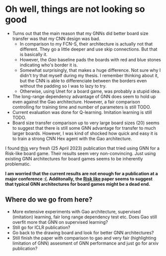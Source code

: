 # Oh well, things are not looking so good
* Turns out that the main reason that my GNNs did better board size transfer was that my CNN design was bad.
    + In comparison to my FCN-S, their architecture is actually not that different. They go a little deeper and use skip connections. But that is basically it.
    + However, the *Gao* baseline pads the boards with red and blue stones indicating who's border it is.
    + Somewhat surprisingly, that makes a huge difference. Not sure why I didn't try that myself during my thesis. I remember thinking about it, but the CNN is able to differenciate between the borders even without the padding so I was to lazy to try.
    + Otherwise, using Unet for a board game, was probably a stupid idea.
* The long-range dependency advantage of GNN does seem to hold up even against the Gao architecture. However, a fair comparison controlling for training time and number of parameters is still TODO.
* Current evaluation was done for Q-learning. Imitation learning is still TODO.
* Board size transfer comparison up to very large board sizes (20) seems to suggest that there is still some GNN advantage for transfer to much larger boards. However, I was kind of shocked how quick and easy it is to train a strong CNN Hex agent with the Gao architecture.


I found [this](https://ieeexplore.ieee.org/abstract/document/10108022) very fresh (25 April 2023) publication that tried using GNN for a Risk-like board game. Their results seem very non-convincing. Just using existing GNN architectures for board games seems to be inherently problematic.

**I am worried that the current results are not enough for a publication at a major conference :(. Additonally, the [Risk like](https://ieeexplore.ieee.org/abstract/document/10108022) paper seems to suggest that typical GNN architectures for board games might be a dead end.**

## Where do we go from here?
* More extensive experiments with Gao architecture, supervised (imitation) learning, fair long range dependency test etc. Does Gao still overfit more that GNN on supervised learning?
* Still go for ICLR publication?
* Go back to the drawing board and look for better GNN architectures?
* Still finish the paper with comparison to gao and very fair (highlighting limitation of GNN) assesment of GNN performance and just go for arxiv publication?
